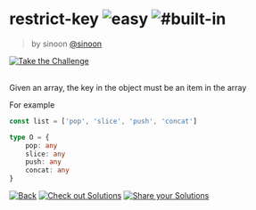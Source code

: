 <!--info-header-start--><h1>restrict-key <img src="https://img.shields.io/badge/-easy-90bb12" alt="easy"/> <img src="https://img.shields.io/badge/-%23built--in-999" alt="#built-in"/></h1><blockquote><p>by sinoon <a href="https://github.com/sinoon" target="_blank">@sinoon</a></p></blockquote><a href="https://type-challenges.netlify.app/case/11/play" target="_blank"><img src="https://img.shields.io/badge/-Take%20the%20Challenge-3178c6?logo=typescript" alt="Take the Challenge"/></a> <br><br><!--info-header-end-->

Given an array, the key in the object must be an item in the array


For example

```ts
const list = ['pop', 'slice', 'push', 'concat']

type O = {
    pop: any
    slice: any
    push: any
    concat: any
}


```

<!--info-footer-start--><a href="../../README.md" target="_blank"><img src="https://img.shields.io/badge/-Back-grey" alt="Back"/></a> <a href="https://type-challenges.netlify.app/case/11/solutions" target="_blank"><img src="https://img.shields.io/badge/-Check%20out%20Solutions-de5a77?logo=awesome-lists&logoColor=white" alt="Check out Solutions"/></a> <a href="https://type-challenges.netlify.app/case/11/answer" target="_blank"><img src="https://img.shields.io/badge/-Share%20your%20Solutions-green" alt="Share your Solutions"/></a> <!--info-footer-end-->
